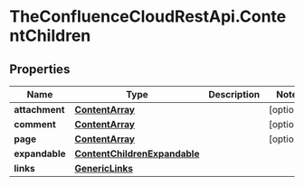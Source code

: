 # TheConfluenceCloudRestApi.ContentChildren

## Properties
Name | Type | Description | Notes
------------ | ------------- | ------------- | -------------
**attachment** | [**ContentArray**](ContentArray.md) |  | [optional] 
**comment** | [**ContentArray**](ContentArray.md) |  | [optional] 
**page** | [**ContentArray**](ContentArray.md) |  | [optional] 
**expandable** | [**ContentChildrenExpandable**](ContentChildrenExpandable.md) |  | 
**links** | [**GenericLinks**](GenericLinks.md) |  | 
